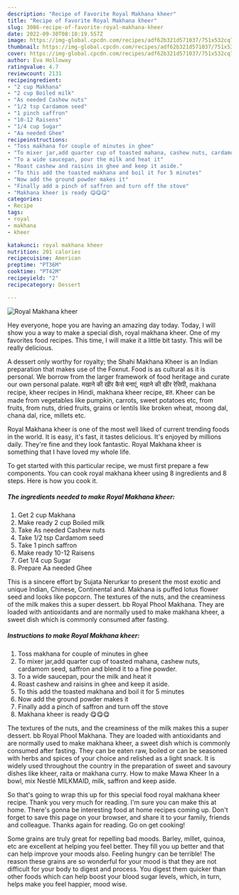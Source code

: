 ```yaml
---
description: "Recipe of Favorite Royal Makhana kheer"
title: "Recipe of Favorite Royal Makhana kheer"
slug: 3086-recipe-of-favorite-royal-makhana-kheer
date: 2022-09-30T08:10:19.557Z
image: https://img-global.cpcdn.com/recipes/adf62b321d571037/751x532cq70/royal-makhana-kheer-recipe-main-photo.jpg
thumbnail: https://img-global.cpcdn.com/recipes/adf62b321d571037/751x532cq70/royal-makhana-kheer-recipe-main-photo.jpg
cover: https://img-global.cpcdn.com/recipes/adf62b321d571037/751x532cq70/royal-makhana-kheer-recipe-main-photo.jpg
author: Eva Holloway
ratingvalue: 4.7
reviewcount: 2131
recipeingredient:
- "2 cup Makhana"
- "2 cup Boiled milk"
- "As needed Cashew nuts"
- "1/2 tsp Cardamom seed"
- "1 pinch saffron"
- "10-12 Raisens"
- "1/4 cup Sugar"
- "Aa needed Ghee"
recipeinstructions:
- "Toss makhana for couple of minutes in ghee"
- "To mixer jar,add quarter cup of toasted mahana, cashew nuts, cardamom seed, saffron and blend it to a fine powder."
- "To a wide saucepan, pour the milk and heat it"
- "Roast cashew and raisins in ghee and keep it aside."
- "To this add the toasted makhana and boil it for 5 minutes"
- "Now add the ground powder makes it"
- "Finally add a pinch of saffron and turn off the stove"
- "Makhana kheer is ready 😋😋😋"
categories:
- Recipe
tags:
- royal
- makhana
- kheer

katakunci: royal makhana kheer 
nutrition: 201 calories
recipecuisine: American
preptime: "PT36M"
cooktime: "PT42M"
recipeyield: "2"
recipecategory: Dessert

---
```



![Royal Makhana kheer](https://img-global.cpcdn.com/recipes/adf62b321d571037/751x532cq70/royal-makhana-kheer-recipe-main-photo.jpg)

Hey everyone, hope you are having an amazing day today. Today, I will show you a way to make a special dish, royal makhana kheer. One of my favorites food recipes. This time, I will make it a little bit tasty. This will be really delicious.

A dessert only worthy for royalty; the Shahi Makhana Kheer is an Indian preparation that makes use of the Foxnut. Food is as cultural as it is personal. We borrow from the larger framework of food heritage and curate our own personal palate. मखाने की खीर कैसे बनाएं, मखाने की खीर रेसिपी, makhana recipe, kheer recipes in Hindi, makhana kheer recipe, व्रत. Kheer can be made from vegetables like pumpkin, carrots, sweet potatoes etc, from fruits, from nuts, dried fruits, grains or lentils like broken wheat, moong dal, chana dal, rice, millets etc.

Royal Makhana kheer is one of the most well liked of current trending foods in the world. It is easy, it's fast, it tastes delicious. It's enjoyed by millions daily. They're fine and they look fantastic. Royal Makhana kheer is something that I have loved my whole life.


To get started with this particular recipe, we must first prepare a few components. You can cook royal makhana kheer using 8 ingredients and 8 steps. Here is how you cook it.

<!--inarticleads1-->

##### The ingredients needed to make Royal Makhana kheer:

1. Get 2 cup Makhana
1. Make ready 2 cup Boiled milk
1. Take As needed Cashew nuts
1. Take 1/2 tsp Cardamom seed
1. Take 1 pinch saffron
1. Make ready 10-12 Raisens
1. Get 1/4 cup Sugar
1. Prepare Aa needed Ghee


This is a sincere effort by Sujata Nerurkar to present the most exotic and unique Indian, Chinese, Continental and. Makhana is puffed lotus flower seed and looks like popcorn. The textures of the nuts, and the creaminess of the milk makes this a super dessert. bb Royal Phool Makhana. They are loaded with antioxidants and are normally used to make makhana kheer, a sweet dish which is commonly consumed after fasting. 

<!--inarticleads2-->

##### Instructions to make Royal Makhana kheer:

1. Toss makhana for couple of minutes in ghee
1. To mixer jar,add quarter cup of toasted mahana, cashew nuts, cardamom seed, saffron and blend it to a fine powder.
1. To a wide saucepan, pour the milk and heat it
1. Roast cashew and raisins in ghee and keep it aside.
1. To this add the toasted makhana and boil it for 5 minutes
1. Now add the ground powder makes it
1. Finally add a pinch of saffron and turn off the stove
1. Makhana kheer is ready 😋😋😋


The textures of the nuts, and the creaminess of the milk makes this a super dessert. bb Royal Phool Makhana. They are loaded with antioxidants and are normally used to make makhana kheer, a sweet dish which is commonly consumed after fasting. They can be eaten raw, boiled or can be seasoned with herbs and spices of your choice and relished as a light snack. It is widely used throughout the country in the preparation of sweet and savoury dishes like kheer, raita or makhana curry. How to make Mawa Kheer In a bowl, mix Nestlé MILKMAID, milk, saffron and keep aside. 

So that's going to wrap this up for this special food royal makhana kheer recipe. Thank you very much for reading. I'm sure you can make this at home. There's gonna be interesting food at home recipes coming up. Don't forget to save this page on your browser, and share it to your family, friends and colleague. Thanks again for reading. Go on get cooking!

Some grains are truly great for repelling bad moods. Barley, millet, quinoa, etc are excellent at helping you feel better. They fill you up better and that can help improve your moods also. Feeling hungry can be terrible! The reason these grains are so wonderful for your mood is that they are not difficult for your body to digest and process. You digest them quicker than other foods which can help boost your blood sugar levels, which, in turn, helps make you feel happier, mood wise.
